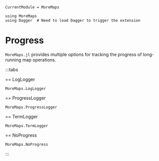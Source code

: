 
```@meta
CurrentModule = MoreMaps
```

```@setup MoreMaps
using MoreMaps
using Dagger  # Need to load Dagger to trigger the extension
```

# Progress


`MoreMaps.jl` provides multiple options for tracking the progress of long-running map operations.


:::tabs

== LogLogger

```@docs; canonical=false
MoreMaps.LogLogger
```


== ProgressLogger

```@docs; canonical=false
MoreMaps.ProgressLogger
```


== TermLogger

```@docs; canonical=false
MoreMaps.TermLogger
```

== NoProgress

```@docs; canonical=false
MoreMaps.NoProgress
```

:::
